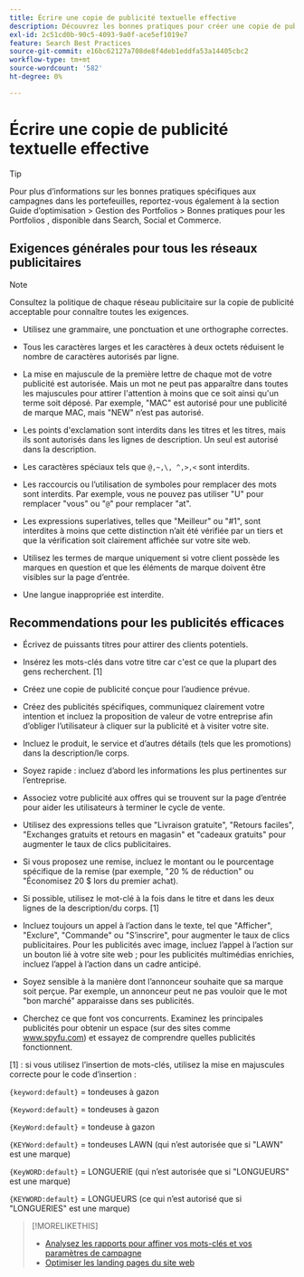 ```yaml
---
title: Écrire une copie de publicité textuelle effective
description: Découvrez les bonnes pratiques pour créer une copie de publicité efficace.
exl-id: 2c51cd0b-90c5-4093-9a0f-ace5ef1019e7
feature: Search Best Practices
source-git-commit: e16bc62127a708de8f4deb1eddfa53a14405cbc2
workflow-type: tm+mt
source-wordcount: '582'
ht-degree: 0%

---
```


# Écrire une copie de publicité textuelle effective

>[!TIP]
>
>Pour plus d’informations sur les bonnes pratiques spécifiques aux campagnes dans les portefeuilles, reportez-vous également à la section Guide d’optimisation > Gestion des Portfolios > Bonnes pratiques pour les Portfolios , disponible dans Search, Social et Commerce.<!-- verify convention for referencing Optimization Guide here -->

## Exigences générales pour tous les réseaux publicitaires

>[!NOTE]
>
>Consultez la politique de chaque réseau publicitaire sur la copie de publicité acceptable pour connaître toutes les exigences.

* Utilisez une grammaire, une ponctuation et une orthographe correctes.

* Tous les caractères larges et les caractères à deux octets réduisent le nombre de caractères autorisés par ligne.

* La mise en majuscule de la première lettre de chaque mot de votre publicité est autorisée. Mais un mot ne peut pas apparaître dans toutes les majuscules pour attirer l&#39;attention à moins que ce soit ainsi qu&#39;un terme soit déposé. Par exemple, &quot;MAC&quot; est autorisé pour une publicité de marque MAC, mais &quot;NEW&quot; n’est pas autorisé.

* Les points d&#39;exclamation sont interdits dans les titres et les titres, mais ils sont autorisés dans les lignes de description. Un seul est autorisé dans la description.

* Les caractères spéciaux tels que `@,~,\, ^,>,<` sont interdits.

* Les raccourcis ou l’utilisation de symboles pour remplacer des mots sont interdits. Par exemple, vous ne pouvez pas utiliser &quot;U&quot; pour remplacer &quot;vous&quot; ou &quot;`@`&quot; pour remplacer &quot;at&quot;.

* Les expressions superlatives, telles que &quot;Meilleur&quot; ou &quot;#1&quot;, sont interdites à moins que cette distinction n’ait été vérifiée par un tiers et que la vérification soit clairement affichée sur votre site web.

* Utilisez les termes de marque uniquement si votre client possède les marques en question et que les éléments de marque doivent être visibles sur la page d’entrée.

* Une langue inappropriée est interdite.

## Recommendations pour les publicités efficaces

* Écrivez de puissants titres pour attirer des clients potentiels.

* Insérez les mots-clés dans votre titre car c&#39;est ce que la plupart des gens recherchent. [1]

* Créez une copie de publicité conçue pour l’audience prévue.

* Créez des publicités spécifiques, communiquez clairement votre intention et incluez la proposition de valeur de votre entreprise afin d’obliger l’utilisateur à cliquer sur la publicité et à visiter votre site.

* Incluez le produit, le service et d’autres détails (tels que les promotions) dans la description/le corps.

* Soyez rapide : incluez d’abord les informations les plus pertinentes sur l’entreprise.

* Associez votre publicité aux offres qui se trouvent sur la page d’entrée pour aider les utilisateurs à terminer le cycle de vente.

* Utilisez des expressions telles que &quot;Livraison gratuite&quot;, &quot;Retours faciles&quot;, &quot;Exchanges gratuits et retours en magasin&quot; et &quot;cadeaux gratuits&quot; pour augmenter le taux de clics publicitaires.

* Si vous proposez une remise, incluez le montant ou le pourcentage spécifique de la remise (par exemple, &quot;20 % de réduction&quot; ou &quot;Économisez 20 $ lors du premier achat).

* Si possible, utilisez le mot-clé à la fois dans le titre et dans les deux lignes de la description/du corps. [1]

* Incluez toujours un appel à l’action dans le texte, tel que &quot;Afficher&quot;, &quot;Exclure&quot;, &quot;Commande&quot; ou &quot;S’inscrire&quot;, pour augmenter le taux de clics publicitaires. Pour les publicités avec image, incluez l’appel à l’action sur un bouton lié à votre site web ; pour les publicités multimédias enrichies, incluez l’appel à l’action dans un cadre anticipé.

* Soyez sensible à la manière dont l’annonceur souhaite que sa marque soit perçue. Par exemple, un annonceur peut ne pas vouloir que le mot &quot;bon marché&quot; apparaisse dans ses publicités.

* Cherchez ce que font vos concurrents. Examinez les principales publicités pour obtenir un espace (sur des sites comme www.spyfu.com) et essayez de comprendre quelles publicités fonctionnent.

[1] : si vous utilisez l’insertion de mots-clés, utilisez la mise en majuscules correcte pour le code d’insertion :

`{keyword:default}` = tondeuses à gazon

`{Keyword:default}` = tondeuses à gazon

`{KeyWord:default}` = tondeuse à gazon

`{KEYWord:default}` = tondeuses LAWN (qui n’est autorisée que si &quot;LAWN&quot; est une marque)

`{KeyWORD:default}` = LONGUERIE (qui n’est autorisée que si &quot;LONGUEURS&quot; est une marque)

`{KEYWORD:default}` = LONGUEURS (ce qui n’est autorisé que si &quot;LONGUERIES&quot; est une marque)

>[!MORELIKETHIS]
>
>* [Analysez les rapports pour affiner vos mots-clés et vos paramètres de campagne](best-practices-analyze.md)
>* [Optimiser les landing pages du site web](best-practices-optimize.md)
